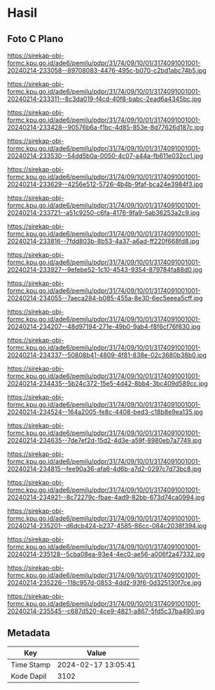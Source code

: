 # Hasil

## Foto C Plano

https://sirekap-obj-formc.kpu.go.id/ade6/pemilu/pdpr/31/74/09/10/01/3174091001001-20240214-233058--89708083-4476-495c-b070-c2bd1abc74b5.jpg

https://sirekap-obj-formc.kpu.go.id/ade6/pemilu/pdpr/31/74/09/10/01/3174091001001-20240214-233311--8c3da019-f4cd-40f8-babc-2ead6a4345bc.jpg

https://sirekap-obj-formc.kpu.go.id/ade6/pemilu/pdpr/31/74/09/10/01/3174091001001-20240214-233428--90576b6a-f1bc-4d85-853e-8d77626d187c.jpg

https://sirekap-obj-formc.kpu.go.id/ade6/pemilu/pdpr/31/74/09/10/01/3174091001001-20240214-233530--54dd5b0a-0050-4c07-a44a-fb611e032cc1.jpg

https://sirekap-obj-formc.kpu.go.id/ade6/pemilu/pdpr/31/74/09/10/01/3174091001001-20240214-233629--4256e512-5726-4b4b-9faf-bca24e3984f3.jpg

https://sirekap-obj-formc.kpu.go.id/ade6/pemilu/pdpr/31/74/09/10/01/3174091001001-20240214-233721--a51c9250-c6fa-4176-9fa9-5ab36253a2c9.jpg

https://sirekap-obj-formc.kpu.go.id/ade6/pemilu/pdpr/31/74/09/10/01/3174091001001-20240214-233816--7fdd803b-8b53-4a37-a6ad-ff220f668fd8.jpg

https://sirekap-obj-formc.kpu.go.id/ade6/pemilu/pdpr/31/74/09/10/01/3174091001001-20240214-233927--9efebe52-1c10-4543-9354-879784fa88d0.jpg

https://sirekap-obj-formc.kpu.go.id/ade6/pemilu/pdpr/31/74/09/10/01/3174091001001-20240214-234055--7aeca284-b085-455a-8e30-6ec5eeea5cff.jpg

https://sirekap-obj-formc.kpu.go.id/ade6/pemilu/pdpr/31/74/09/10/01/3174091001001-20240214-234207--48d97194-271e-49b0-9ab4-f8f6cf76f830.jpg

https://sirekap-obj-formc.kpu.go.id/ade6/pemilu/pdpr/31/74/09/10/01/3174091001001-20240214-234337--50808b41-4809-4f81-838e-02c3680b38b0.jpg

https://sirekap-obj-formc.kpu.go.id/ade6/pemilu/pdpr/31/74/09/10/01/3174091001001-20240214-234435--5b24c372-15e5-4d42-8bb4-3bc409d589cc.jpg

https://sirekap-obj-formc.kpu.go.id/ade6/pemilu/pdpr/31/74/09/10/01/3174091001001-20240214-234524--164a2005-fe8c-4408-bed3-c18b8e9ea135.jpg

https://sirekap-obj-formc.kpu.go.id/ade6/pemilu/pdpr/31/74/09/10/01/3174091001001-20240214-234635--7de7ef2d-15d2-4d3e-a59f-8980eb7a7749.jpg

https://sirekap-obj-formc.kpu.go.id/ade6/pemilu/pdpr/31/74/09/10/01/3174091001001-20240214-234815--fee90a36-afa6-4d6b-a7d2-0297c7d73bc8.jpg

https://sirekap-obj-formc.kpu.go.id/ade6/pemilu/pdpr/31/74/09/10/01/3174091001001-20240214-234921--8c72279c-fbae-4ad9-82bb-673d74ca0994.jpg

https://sirekap-obj-formc.kpu.go.id/ade6/pemilu/pdpr/31/74/09/10/01/3174091001001-20240214-235201--d6dcb424-b237-4585-86cc-084c2038f394.jpg

https://sirekap-obj-formc.kpu.go.id/ade6/pemilu/pdpr/31/74/09/10/01/3174091001001-20240214-235128--5cba08ea-93e4-4ec0-ae56-a006f2a47332.jpg

https://sirekap-obj-formc.kpu.go.id/ade6/pemilu/pdpr/31/74/09/10/01/3174091001001-20240214-235226--118c957d-0853-4dd2-93f6-0d325130f7ce.jpg

https://sirekap-obj-formc.kpu.go.id/ade6/pemilu/pdpr/31/74/09/10/01/3174091001001-20240214-235545--c687d520-4ce9-4821-a867-5fd5c37ba490.jpg


## Metadata

| Key        | Value               |
| ---------- | ------------------- |
| Time Stamp | 2024-02-17 13:05:41 |
| Kode Dapil | 3102                |



